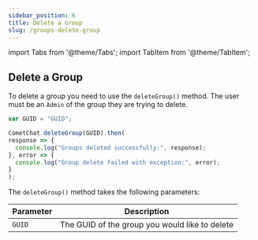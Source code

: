 ```yaml
---
sidebar_position: 6
title: Delete a Group
slug: /groups-delete-group
---
```

import Tabs from '@theme/Tabs';
import TabItem from '@theme/TabItem';

## Delete a Group

To delete a group you need to use the `deleteGroup()` method. The user must be an `Admin` of the group they are trying to delete.

<Tabs>
<TabItem value="Delete Group" label="Delete Group">

  ```javascript
var GUID = "GUID";

CometChat.deleteGroup(GUID).then(
  response => {
    console.log("Groups deleted successfully:", response);
  }, error => {
    console.log("Group delete failed with exception:", error);
  }
);
  ```
</TabItem>

</Tabs>



The `deleteGroup()` method takes the following parameters:

| Parameter | Description | 
| ---- | ---- | 
| `GUID` | The GUID of the group you would like to delete | 
